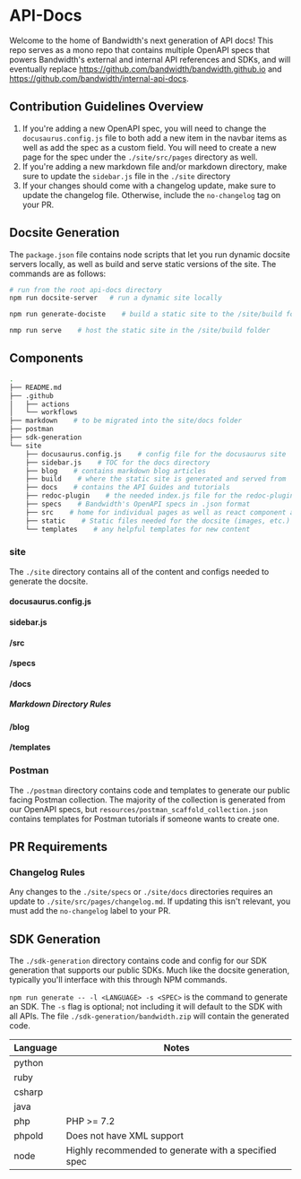 # API-Docs

Welcome to the home of Bandwidth's next generation of API docs! This repo serves as a mono repo that contains multiple OpenAPI specs that powers Bandwidth's external and internal API references and SDKs, and will eventually replace https://github.com/bandwidth/bandwidth.github.io and https://github.com/bandwidth/internal-api-docs.

## Contribution Guidelines Overview

1) If you're adding a new OpenAPI spec, you will need to change the `docusaurus.config.js` file to both add a new item in the navbar items as well as add the spec as a custom field. You will need to create a new page for the spec under the `./site/src/pages` directory as well.
1) If you're adding a new markdown file and/or markdown directory, make sure to update the `sidebar.js` file in the `./site` directory
1) If your changes should come with a changelog update, make sure to update the changelog file. Otherwise, include the `no-changelog` tag on your PR.

## Docsite Generation

The `package.json` file contains node scripts that let you run dynamic docsite servers locally, as well as build and serve static versions of the site. The commands are as follows:

```sh
# run from the root api-docs directory
npm run docsite-server   # run a dynamic site locally

npm run generate-dociste    # build a static site to the /site/build folder

nmp run serve    # host the static site in the /site/build folder
```

## Components
```sh
.
├── README.md
├── .github
│   ├── actions
│   └── workflows
├── markdown    # to be migrated into the site/docs folder
├── postman
├── sdk-generation
└── site
    ├── docusaurus.config.js    # config file for the docusaurus site
    ├── sidebar.js    # TOC for the docs directory
    ├── blog    # contains markdown blog articles
    ├── build    # where the static site is generated and served from
    ├── docs    # contains the API Guides and tutorials
    ├── redoc-plugin    # the needed index.js file for the redoc-plugin
    ├── specs    # Bandwidth's OpenAPI specs in .json format
    ├── src    # home for individual pages as well as react component and css settings
    ├── static    # Static files needed for the docsite (images, etc.)
    └── templates    # any helpful templates for new content
```

### site

The `./site` directory contains all of the content and configs needed to generate the docsite.

#### docusaurus.config.js

#### sidebar.js

#### /src

#### /specs

#### /docs

##### Markdown Directory Rules

#### /blog

#### /templates

### Postman

The `./postman` directory contains code and templates to generate our public facing Postman collection. The majority of the collection is generated from our OpenAPI specs, but `resources/postman_scaffold_collection.json` contains templates for Postman tutorials if someone wants to create one.

## PR Requirements

### Changelog Rules

Any changes to the `./site/specs` or `./site/docs` directories requires an update to `./site/src/pages/changelog.md`. If updating this isn't relevant, you must add the `no-changelog` label to your PR.

## SDK Generation

The `./sdk-generation` directory contains code and config for our SDK generation that supports our public SDKs. Much like the docsite generation, typically you'll interface with this through NPM commands.

`npm run generate -- -l <LANGUAGE> -s <SPEC>` is the command to generate an SDK. The `-s` flag is optional; not including it will default to the SDK with all APIs. The file `./sdk-generation/bandwidth.zip` will contain the generated code.

| Language | Notes |
|--|--|
| python | |
| ruby | |
| csharp | |
| java | |
| php | PHP >= 7.2
| phpold | Does not have XML support |
| node | Highly recommended to generate with a specified spec |
